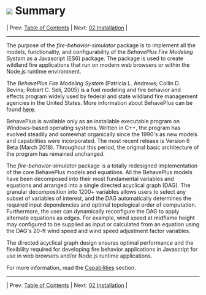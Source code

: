 #  ![](favicon.png) Summary

| Prev: [Table of Contents](../README.md) | Next: [02 Installation](./02_Installation.md) |

---

The purpose of the *fire-behavior-simulator* package is to implement all the models, functionality, and configurability of the *BehavePlus Fire Modeling System* as a Javascript (ES6) package.  The package is used to create wildland fire applications that run on modern web browsers or within the Node.js runtime environment.

The *BehavePlus Fire Modeling System* (Patricia L. Andrews; Collin D. Bevins; Robert C. Seli, 2005) is a fuel modeling and fire behavior and effects program widely used by federal and state wildland fire management agencies in the United States. More information about BehavePlus can be found [here](https://www.frames.gov/behaveplus/home).

BehavePlus is available only as an installable executable program on Windows-based operating systems.  Written in C++, the program has evolved steadily and somewhat organically since the 1990's as new models and capabilities were incorporated.  The most recent release is Version 6 Beta (March 2018).  Throughout this period, the original basic architecture of the program has remained unchanged.

The *fire-behavior-simulator* package is a totally redesigned implementation of the core BehavePlus models and equations.  All the BehavePlus models have been decomposed into their most fundamental variables and equations and arranged into a single directed acyclical graph (DAG).  The granular decomposition into 1200+ variables allows users to select any subset of variables of interest, and the DAG automatically determines the required input dependencies and optimal topological order of computation.  Furthermore, the user can dynamically reconfigure the DAG to apply alternate equations as edges.  For example, wind speed at midflame height may configured to be supplied as input or calculated from an equation using the DAG's 20-ft wind speed and wind speed adjustment factor variables.

The directed acyclical graph design ensures optimal performance and the flexibility required for developing fire behavior applications in Javascript for use in web browsers and/or Node.js runtime applications.

For more information, read the [Capabilities](./docs/03_Capabilities.md) section.

---
| Prev: [Table of Contents](../README.md) | Next: [02 Installation](./02_Installation.md) |
